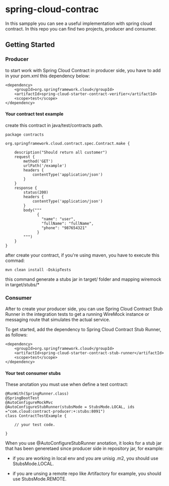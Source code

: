 # spring-cloud-contrac

In this sampple you can see a useful implementation with spring cloud contract. In this repo you can find two projects, producer and consumer.

## Getting Started

### Producer

to start work with Spring Cloud Contract in producer side, you have to add in your pom.xml this dependency below:

```
<dependency>
    <groupId>org.springframework.cloud</groupId>
    <artifactId>spring-cloud-starter-contract-verifier</artifactId>
    <scope>test</scope>
</dependency>
```

#### Your contract test example

create this contract in java/test/contracts path.

```
package contracts

org.springframework.cloud.contract.spec.Contract.make {

    description("Should return all customer")
    request {
        method('GET')
        urlPath('/example')
        headers {
            contentType('application/json')
        }
    }
    response {
        status(200)
        headers {
            contentType('application/json')
        }
        body("""
              {
                "name": "user",
                "fullName": "fullName",
                "phone": "987654321"
              }
        """)
    }
}
```

after create your contract, if you're using maven, you have to execute this commad:

```
mvn clean install -DskipTests 
```

this command generate a stubs jar in target/ folder and mapping wiremock in target/stubs/* 

### Consumer

After to create your producer side, you can use Spring Cloud Contract Stub Runner in the integration tests to get a running WireMock instance or messaging route that simulates the actual service.

To get started, add the dependency to Spring Cloud Contract Stub Runner, as follows:

```
<dependency>
    <groupId>org.springframework.cloud</groupId>
    <artifactId>spring-cloud-starter-contract-stub-runner</artifactId>
    <scope>test</scope>
</dependency>
```

#### Your test consumer stubs

These anotation you must use when define a test contract:

```
@RunWith(SpringRunner.class)
@SpringBootTest
@AutoConfigureMockMvc
@AutoConfigureStubRunner(stubsMode = StubsMode.LOCAL, ids ="com.cloud:contract-producer:+:stubs:8091")
class ContractTestExample { 

    // your test code.

}

```

When you use @AutoConfigureStubRunner anotation, it looks for a stub jar that has been generetaed since producer side in repository jar, for example: 

* if you are working in local env and you are unisig .m2, you should use StubsMode.LOCAL.

* if you are unsing a remote repo like Artifactory for example, you should use StubsMode.REMOTE.




